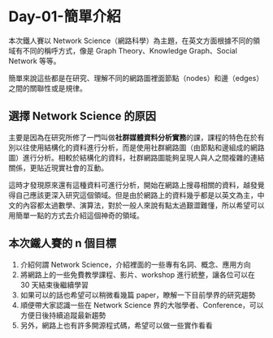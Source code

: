 # Day-01-簡單介紹

本次鐵人賽以 Network Science（網路科學）為主題，在英文方面根據不同的領域有不同的稱呼方式，像是 Graph Theory、Knowledge Graph、Social Network 等等。

簡單來說這些都是在研究、理解不同的網路圖裡面節點（nodes）和邊（edges）之間的關聯性或是規律。
## **選擇 Network Science 的原因**

主要是因為在研究所修了一門叫做**社群媒體資料分析實務**的課，課程的特色在於有別以往使用結構化的資料進行分析，而是使用社群網路圖（由節點和邊組成的網路圖）進行分析。相較於結構化的資料，社群網路圖能夠呈現人與人之間複雜的連結關係，更貼近現實社會的互動。

這時才發現原來還有這種資料可進行分析，開始在網路上搜尋相關的資料，越發覺得自己應該更深入研究這個領域。但是由於網路上的資料幾乎都是以英文為主，中文的內容都太過數學、演算法，對於一般人來說有點太過艱澀難懂，所以希望可以用簡單一點的方式去介紹這個神奇的領域。

## 本次鐵人賽的 n 個目標
1. 介紹何謂 Network Science，介紹裡面的一些專有名詞、概念、應用方向
1. 將網路上的一些免費教學課程、影片、workshop 進行統整，讓各位可以在 30 天結束後繼續學習
1. 如果可以的話也希望可以稍微看幾篇 paper，瞭解一下目前學界的研究趨勢
1. 順便帶大家認識一些在 Network Science 界的大咖學者、Conference，可以方便日後持續追蹤最新趨勢
1. 另外，網路上也有許多開源程式碼，希望可以做一些實作看看